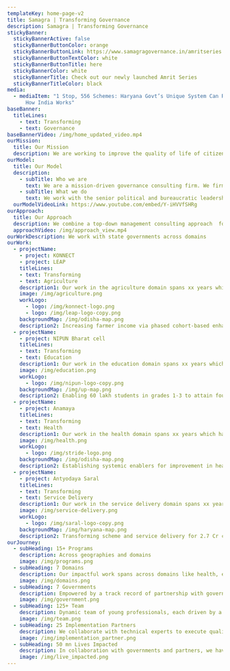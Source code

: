 ```yaml
---
templateKey: home-page-v2
title: Samagra | Transforming Governance
description: Samagra | Transforming Governance
stickyBanner:
  stickyBannerActive: false
  stickyBannerButtonColor: orange
  stickyBannerButtonLink: https://www.samagragovernance.in/amritseries
  stickyBannerButtonTextColor: white
  stickyBannerButtonTitle: here
  stickyBannerColor: white
  stickyBannerTitle: Check out our newly launched Amrit Series
  stickyBannerTitleColor: black
media:
  - mediaItem: "1 Stop, 556 Schemes: Haryana Govt’s Unique System Can Revolutionise
      How India Works"
baseBanner:
  titleLines:
    - text: Transforming
    - text: Governance
baseBannerVideo: /img/home_updated_video.mp4
ourMission: 
  title: Our Mission
  description: We are working to improve the quality of life of citizens through better governance
ourModel:
  title: Our Model
  description:
    - subTitle: Who we are 
      text: We are a mission-driven governance consulting firm. We firmly believe in governance being the primary lever of change to create large scale impact in the country. 
    - subTitle: What we do
      text: We work with the senior political and bureaucratic leadership of states to solve governance problems at scale. We co-work with the government to diagnose the problem, design a transformation roadmap and implement the same. Our solutions are rooted in the realities of governance in India. We leverage tech & data to enable systemic transformations. 
  ourModelVideoLink: https://www.youtube.com/embed/Y-iHVVfSHRg
ourApproach:
  title: Our Approach
  description: We combine a top-down management consulting approach  for problem structuring with a bottom-up understanding of the governance ecosystem for designing solutions, while leveraging data and technology to enable implementation of our solutions, with the objective of making governments accountable and deliver with minimum delays and maximum efficiency.
  approachVideo: /img/approach_view.mp4
ourWorkDescription: We work with state governments across domains
ourWork:
  - projectName: 
    - project: KONNECT
    - project: LEAP
    titleLines:
    - text: Transforming
    - text: Agriculture   
    description1: Our work in the agriculture domain spans xx years which has impacted the lives of xx <citizens e.g. farmers> in / across the state/s of xx.
    image: /img/agriculture.png
    workLogo:
      - logo: /img/konnect-logo.png
      - logo: /img/leap-logo-copy.png
    backgroundMap: /img/odisha-map.png
    description2: Increasing farmer income via phased cohort-based enhancement approach for 75 lakh farmers in Odisha
  - projectName: 
    - project: NIPUN Bharat cell
    titleLines:
    - text: Transforming
    - text: Education   
    description1: Our work in the education domain spans xx years which has impacted the lives of xx <citizens e.g. farmers> in / across the state/s of xx.
    image: /img/education.png
    workLogo:
      - logo: /img/nipun-logo-copy.png
    backgroundMap: /img/up-map.png
    description2: Enabling 60 lakh students in grades 1-3 to attain foundational literacy & numeracy in UP
  - projectName: 
    - project: Anamaya
    titleLines:
    - text: Transforming
    - text: Health   
    description1: Our work in the health domain spans xx years which has impacted the lives of xx <citizens e.g. farmers> in / across the state/s of xx.
    image: /img/health.png
    workLogo:
      - logo: /img/stride-logo.png
    backgroundMap: /img/odisha-map.png
    description2: Establishing systemic enablers for improvement in health & nutrition outcomes of 1 Cr+ tribals in Odisha
  - projectName: 
    - project: Antyodaya Saral
    titleLines:
    - text: Transforming
    - text: Service Delivery   
    description1: Our work in the service delivery domain spans xx years which has impacted the lives of xx <citizens e.g. farmers> in / across the state/s of xx.
    image: /img/service-delivery.png
    workLogo:
      - logo: /img/saral-logo-copy.png
    backgroundMap: /img/haryana-map.png
    description2: Transforming scheme and service delivery for 2.7 Cr citizens in Haryana
ourJourney:
  - subHeading: 15+ Programs
    description: Across geographies and domains
    image: /img/programs.png
  - subHeading: 7 Domains
    description: Our impactful work spans across domains like health, education, agriculture, skilling, employment and public service delivery among others
    image: /img/domains.png
  - subHeading: 7 Governments
    description: Empowered by a track record of partnership with governments (including state & central)
    image: /img/government.png
  - subHeading: 125+ Team
    description: Dynamic team of young professionals, each driven by a passion for innovation and excellence
    image: /img/team.png
  - subHeading: 25 Implementation Partners
    description: We collaborate with technical experts to execute quality implementation at scale
    image: /img/implementation_partner.png
  - subHeading: 50 mn Lives Impacted
    description: In collaboration with governments and partners, we have transformed the lives of farmers, students, teachers and many more
    image: /img/live_impacted.png
---
```

